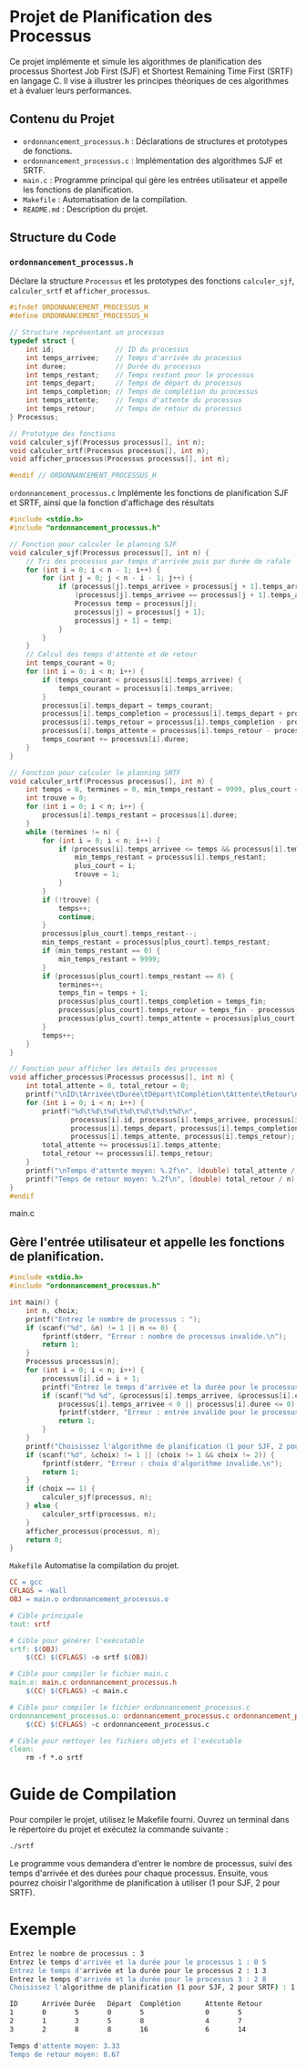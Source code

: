 
# Projet de Planification des Processus

Ce projet implémente et simule les algorithmes de planification des processus Shortest Job First (SJF) et Shortest Remaining Time First (SRTF) en langage C. Il vise à illustrer les principes théoriques de ces algorithmes et à évaluer leurs performances.

## Contenu du Projet

- `ordonnancement_processus.h` : Déclarations de structures et prototypes de fonctions.
- `ordonnancement_processus.c` : Implémentation des algorithmes SJF et SRTF.
- `main.c` : Programme principal qui gère les entrées utilisateur et appelle les fonctions de planification.
- `Makefile` : Automatisation de la compilation.
- `README.md` : Description du projet.

## Structure du Code

### `ordonnancement_processus.h`

Déclare la structure `Processus` et les prototypes des fonctions `calculer_sjf`, `calculer_srtf` et `afficher_processus`.

```c
#ifndef ORDONNANCEMENT_PROCESSUS_H
#define ORDONNANCEMENT_PROCESSUS_H

// Structure représentant un processus
typedef struct {
    int id;               // ID du processus
    int temps_arrivee;    // Temps d'arrivée du processus
    int duree;            // Durée du processus
    int temps_restant;    // Temps restant pour le processus
    int temps_depart;     // Temps de départ du processus
    int temps_completion; // Temps de complétion du processus
    int temps_attente;    // Temps d'attente du processus
    int temps_retour;     // Temps de retour du processus
} Processus;

// Prototype des fonctions
void calculer_sjf(Processus processus[], int n);
void calculer_srtf(Processus processus[], int n);
void afficher_processus(Processus processus[], int n);

#endif // ORDONNANCEMENT_PROCESSUS_H
```
`ordonnancement_processus.c`
Implémente les fonctions de planification SJF et SRTF, ainsi que la fonction d'affichage des résultats
```c
#include <stdio.h>
#include "ordonnancement_processus.h"

// Fonction pour calculer le planning SJF
void calculer_sjf(Processus processus[], int n) {
    // Tri des processus par temps d'arrivée puis par durée de rafale
    for (int i = 0; i < n - 1; i++) {
        for (int j = 0; j < n - i - 1; j++) {
            if (processus[j].temps_arrivee > processus[j + 1].temps_arrivee || 
                (processus[j].temps_arrivee == processus[j + 1].temps_arrivee && processus[j].duree > processus[j + 1].duree)) {
                Processus temp = processus[j];
                processus[j] = processus[j + 1];
                processus[j + 1] = temp;
            }
        }
    }
    // Calcul des temps d'attente et de retour
    int temps_courant = 0;
    for (int i = 0; i < n; i++) {
        if (temps_courant < processus[i].temps_arrivee) {
            temps_courant = processus[i].temps_arrivee;
        }
        processus[i].temps_depart = temps_courant;
        processus[i].temps_completion = processus[i].temps_depart + processus[i].duree;
        processus[i].temps_retour = processus[i].temps_completion - processus[i].temps_arrivee;
        processus[i].temps_attente = processus[i].temps_retour - processus[i].duree;
        temps_courant += processus[i].duree;
    }
}

// Fonction pour calculer le planning SRTF
void calculer_srtf(Processus processus[], int n) {
    int temps = 0, termines = 0, min_temps_restant = 9999, plus_court = 0, temps_fin;
    int trouve = 0;
    for (int i = 0; i < n; i++) {
        processus[i].temps_restant = processus[i].duree;
    }
    while (termines != n) {
        for (int i = 0; i < n; i++) {
            if (processus[i].temps_arrivee <= temps && processus[i].temps_restant < min_temps_restant && processus[i].temps_restant > 0) {
                min_temps_restant = processus[i].temps_restant;
                plus_court = i;
                trouve = 1;
            }
        }
        if (!trouve) {
            temps++;
            continue;
        }
        processus[plus_court].temps_restant--;
        min_temps_restant = processus[plus_court].temps_restant;
        if (min_temps_restant == 0) {
            min_temps_restant = 9999;
        }
        if (processus[plus_court].temps_restant == 0) {
            termines++;
            temps_fin = temps + 1;
            processus[plus_court].temps_completion = temps_fin;
            processus[plus_court].temps_retour = temps_fin - processus[plus_court].temps_arrivee;
            processus[plus_court].temps_attente = processus[plus_court].temps_retour - processus[plus_court].duree;
        }
        temps++;
    }
}

// Fonction pour afficher les détails des processus
void afficher_processus(Processus processus[], int n) {
    int total_attente = 0, total_retour = 0;
    printf("\nID\tArrivée\tDurée\tDépart\tComplétion\tAttente\tRetour\n");
    for (int i = 0; i < n; i++) {
        printf("%d\t%d\t%d\t%d\t%d\t%d\t%d\n",
               processus[i].id, processus[i].temps_arrivee, processus[i].duree,
               processus[i].temps_depart, processus[i].temps_completion,
               processus[i].temps_attente, processus[i].temps_retour);
        total_attente += processus[i].temps_attente;
        total_retour += processus[i].temps_retour;
    }
    printf("\nTemps d'attente moyen: %.2f\n", (double) total_attente / n);
    printf("Temps de retour moyen: %.2f\n", (double) total_retour / n);
}
#endif
```
main.c
## Gère l'entrée utilisateur et appelle les fonctions de planification.
```c
#include <stdio.h>
#include "ordonnancement_processus.h"

int main() {
    int n, choix;
    printf("Entrez le nombre de processus : ");
    if (scanf("%d", &n) != 1 || n <= 0) {
        fprintf(stderr, "Erreur : nombre de processus invalide.\n");
        return 1;
    }
    Processus processus[n];
    for (int i = 0; i < n; i++) {
        processus[i].id = i + 1;
        printf("Entrez le temps d'arrivée et la durée pour le processus %d : ", i + 1);
        if (scanf("%d %d", &processus[i].temps_arrivee, &processus[i].duree) != 2 || 
            processus[i].temps_arrivee < 0 || processus[i].duree <= 0) {
            fprintf(stderr, "Erreur : entrée invalide pour le processus %d.\n", i + 1);
            return 1;
        }
    }
    printf("Choisissez l'algorithme de planification (1 pour SJF, 2 pour SRTF) : ");
    if (scanf("%d", &choix) != 1 || (choix != 1 && choix != 2)) {
        fprintf(stderr, "Erreur : choix d'algorithme invalide.\n");
        return 1;
    }
    if (choix == 1) {
        calculer_sjf(processus, n);
    } else {
        calculer_srtf(processus, n);
    }
    afficher_processus(processus, n);
    return 0;
}
```
`Makefile`
Automatise la compilation du projet.
```makefile
CC = gcc
CFLAGS = -Wall
OBJ = main.o ordonnancement_processus.o

# Cible principale
tout: srtf

# Cible pour générer l'exécutable
srtf: $(OBJ)
	$(CC) $(CFLAGS) -o srtf $(OBJ)

# Cible pour compiler le fichier main.c
main.o: main.c ordonnancement_processus.h
	$(CC) $(CFLAGS) -c main.c

# Cible pour compiler le fichier ordonnancement_processus.c
ordonnancement_processus.o: ordonnancement_processus.c ordonnancement_processus.h
	$(CC) $(CFLAGS) -c ordonnancement_processus.c

# Cible pour nettoyer les fichiers objets et l'exécutable
clean:
	rm -f *.o srtf
```
# Guide de Compilation

Pour compiler le projet, utilisez le Makefile fourni. Ouvrez un terminal dans le répertoire du projet et exécutez la commande suivante :

```sh
./srtf
```
Le programme vous demandera d'entrer le nombre de processus, suivi des temps d'arrivée et des durées pour chaque processus. Ensuite, vous pourrez choisir l'algorithme de planification à utiliser (1 pour SJF, 2 pour SRTF).

# Exemple
```sh
Entrez le nombre de processus : 3
Entrez le temps d'arrivée et la durée pour le processus 1 : 0 5
Entrez le temps d'arrivée et la durée pour le processus 2 : 1 3
Entrez le temps d'arrivée et la durée pour le processus 3 : 2 8
Choisissez l'algorithme de planification (1 pour SJF, 2 pour SRTF) : 1

ID      Arrivée Durée   Départ  Complétion      Attente Retour
1       0       5       0       5               0       5
2       1       3       5       8               4       7
3       2       8       8       16              6       14

Temps d'attente moyen: 3.33
Temps de retour moyen: 8.67
```
